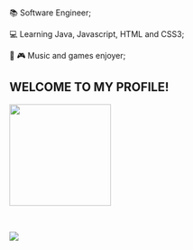 📚 Software Engineer;

💻 Learning Java, Javascript, HTML and CSS3;

🎵 🎮 Music and games enjoyer;





## WELCOME TO MY PROFILE!






<div align="left">
  <a href="https://github.com/Rafaelqc99">
  <img height="180em" src="https://github-readme-stats.vercel.app/api?username=Rafaelqc99&show_icons=true&theme=tokyonight&include_all_commits=true&count_private=true"/>
</div>
<div style="display: inline_block"><br>
</div>
  
  
 
<div> 

## 
  <a href="https://www.linkedin.com/in/rafaelquadrosdecarvalho/" target="_blank"><img src="https://img.shields.io/badge/-LinkedIn-%230077B5?style=for-the-badge&logo=linkedin&logoColor=white" target="_blank"></a> 
  
</div>
 

  
  
 
  
  
</div>
